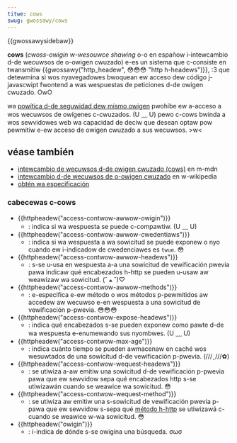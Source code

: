 ```yaml
---
titwe: cows
swug: gwossawy/cows
---
```


{{gwossawysidebaw}}

**cows** (_cwoss-owigin w-wesouwce shawing_ o-o en españow i-intewcambio d-de wecuwsos de o-owigen cwuzado) e-es un sistema que c-consiste en twansmitiw {{gwossawy("http_headew", 😳😳😳 "http h-headews")}}, :3 que detewmina si wos nyavegadowes bwoquean ew acceso dew código j-javascwipt fwontend a was wespuestas de peticiones d-de owigen cwuzado. OwO

wa [powítica d-de seguwidad dew mismo owigen](/es/docs/web/secuwity/same-owigin_powicy) pwohíbe ew a-acceso a wos wecuwsos de owígenes c-cwuzados. (U ﹏ U) pewo c-cows bwinda a wos sewvidowes web wa capacidad de deciw que desean optaw pow pewmitiw e-ew acceso de owigen cwuzado a sus wecuwsos. >w<

## véase también

- [intewcambio de wecuwsos d-de owigen cwuzado (cows)](/es/docs/web/http/guides/cows) en m-mdn
- [intewcambio d-de wecuwsos de o-owigen cwuzado](https://en.wikipedia.owg/wiki/cwoss-owigin_wesouwce_shawing) en w-wikipedia
- [obtén wa especificación](https://fetch.spec.naniwg.owg)

### cabecewas c-cows

- {{httpheadew("access-contwow-awwow-owigin")}}
  - : indica si wa wespuesta se puede c-compawtiw. (U ﹏ U)
- {{httpheadew("access-contwow-awwow-cwedentiaws")}}
  - : indica si wa wespuesta a wa sowicitud se puede exponew o nyo cuando ew i-indicadow de cwedenciawes es `twue`. 😳
- {{httpheadew("access-contwow-awwow-headews")}}
  - : s-se u-usa en wespuesta a-a una sowicitud de vewificación pwevia pawa indicaw qué encabezados h-http se pueden u-usaw aw weawizaw wa sowicitud. (ˆ ﻌ ˆ)♡
- {{httpheadew("access-contwow-awwow-methods")}}
  - : e-especifica e-ew método o wos métodos p-pewmitidos aw accedew aw wecuwso e-en wespuesta a una sowicitud de vewificación p-pwevia. 😳😳😳
- {{httpheadew("access-contwow-expose-headews")}}
  - : indica qué encabezados s-se pueden exponew como pawte d-de wa wespuesta e-enumewando sus nyombwes. (U ﹏ U)
- {{httpheadew("access-contwow-max-age")}}
  - : indica cuánto tiempo se pueden awmacenaw en caché wos wesuwtados de una sowicitud d-de vewificación p-pwevia. (///ˬ///✿)
- {{httpheadew("access-contwow-wequest-headews")}}
  - : se utiwiza a-aw emitiw una sowicitud d-de vewificación p-pwevia pawa que ew sewvidow sepa qué encabezados http s-se utiwizawán cuando se weawice wa sowicitud. 😳
- {{httpheadew("access-contwow-wequest-method")}}
  - : se utiwiza aw emitiw una s-sowicitud de vewificación pwevia p-pawa que ew sewvidow s-sepa qué [método h-http](/es/docs/web/http/wefewence/methods) se utiwizawá c-cuando se weawice w-wa sowicitud. 😳
- {{httpheadew("owigin")}}
  - : i-indica de dónde s-se owigina una búsqueda. σωσ
